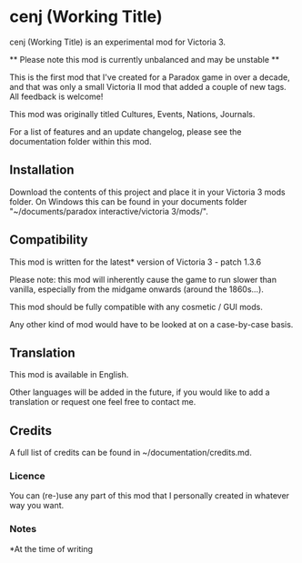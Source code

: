 # cenj (Working Title)

cenj (Working Title) is an experimental mod for Victoria 3.

** Please note this mod is currently unbalanced and may be unstable **

This is the first mod that I've created for a Paradox game in over a decade, and that was only a small Victoria II mod that added a couple of new tags. All feedback is welcome!

This mod was originally titled Cultures, Events, Nations, Journals.

For a list of features and an update changelog, please see the documentation folder within this mod.

## Installation

Download the contents of this project and place it in your Victoria 3 mods folder. On Windows this can be found in your documents folder "~/documents/paradox interactive/victoria 3/mods/".

## Compatibility

This mod is written for the latest* version of Victoria 3 - patch 1.3.6

Please note: this mod will inherently cause the game to run slower than vanilla, especially from the midgame onwards (around the 1860s...).

This mod should be fully compatible with any cosmetic / GUI mods.

Any other kind of mod would have to be looked at on a case-by-case basis.

## Translation

This mod is available in English.

Other languages will be added in the future, if you would like to add a translation or request one feel free to contact me. 

## Credits

A full list of credits can be found in ~/documentation/credits.md.

### Licence

You can (re-)use any part of this mod that I personally created in whatever way you want.

### Notes

*At the time of writing
